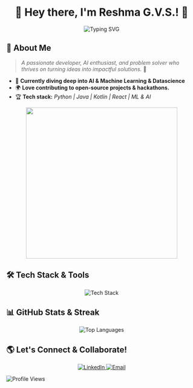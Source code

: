 <h1 align="center">🚀 Hey there, I'm Reshma G.V.S.! 👋</h1>

<p align="center">
  <img src="https://readme-typing-svg.herokuapp.com?font=Fira+Code&pause=1000&color=F7B93E&width=435&lines=Tech+Explorer;Passionate+about+AI%2C+ML%2C+DataScience%Cand+Innovation!" alt="Typing SVG" />
</p>

## 🌟 **About Me**

> _A passionate developer, AI enthusiast, and problem solver who thrives on turning ideas into impactful solutions._ 🚀

- 🤖 **Currently diving deep into AI & Machine Learning & Datascience**
- 🌍 **Love contributing to open-source projects & hackathons.**
- 🏆 **Tech stack:** _Python | Java | Kotlin | React | ML & AI_

<p align="center">
  <img src="https://raw.githubusercontent.com/Reshmagvs/Reshmagvs/main/pjsk-pjsk-anime.gif" width="400px">
</p>

## 🛠️ **Tech Stack & Tools**

<p align="center">
  <img src="https://skillicons.dev/icons?i=python,java,kotlin,react,git,github,javascript,linux,vscode,aws" alt="Tech Stack" />
</p>

## 📊 **GitHub Stats & Streak**

<p align="center">
  <img src="https://github-readme-stats.vercel.app/api/top-langs/?username=ReshmaGVS&layout=compact&theme=tokyonight" alt="Top Languages" />
</p>

## 🌎 **Let's Connect & Collaborate!**

<p align="center">
  <a href="https://www.linkedin.com/in/reshma-g-v-s-740906295?utm_source=share&utm_campaign=share_via&utm_content=profile&utm_medium=android_app">
    <img src="https://img.shields.io/badge/LinkedIn-%230077B5.svg?style=for-the-badge&logo=linkedin&logoColor=white" alt="LinkedIn" />
  </a>
  <a href="mailto:gvsreshma2005@gmail.com">
    <img src="https://img.shields.io/badge/Email-%23D14836.svg?style=for-the-badge&logo=gmail&logoColor=white" alt="Email" />
  </a>
</p>


![Profile Views](https://komarev.com/ghpvc/?username=Reshmagvs&color=blue&style=flat-square)

